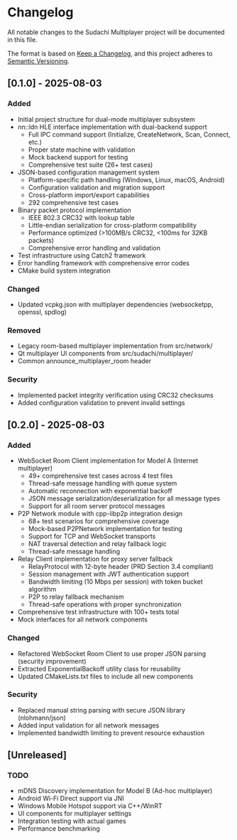 # Changelog

All notable changes to the Sudachi Multiplayer project will be documented in this file.

The format is based on [Keep a Changelog](https://keepachangelog.com/en/1.0.0/),
and this project adheres to [Semantic Versioning](https://semver.org/spec/v2.0.0.html).

## [0.1.0] - 2025-08-03

### Added
- Initial project structure for dual-mode multiplayer subsystem
- nn::ldn HLE interface implementation with dual-backend support
  - Full IPC command support (Initialize, CreateNetwork, Scan, Connect, etc.)
  - Proper state machine with validation
  - Mock backend support for testing
  - Comprehensive test suite (26+ test cases)
- JSON-based configuration management system
  - Platform-specific path handling (Windows, Linux, macOS, Android)
  - Configuration validation and migration support
  - Cross-platform import/export capabilities
  - 292 comprehensive test cases
- Binary packet protocol implementation
  - IEEE 802.3 CRC32 with lookup table
  - Little-endian serialization for cross-platform compatibility
  - Performance optimized (>100MB/s CRC32, <100ms for 32KB packets)
  - Comprehensive error handling and validation
- Test infrastructure using Catch2 framework
- Error handling framework with comprehensive error codes
- CMake build system integration

### Changed
- Updated vcpkg.json with multiplayer dependencies (websocketpp, openssl, spdlog)

### Removed
- Legacy room-based multiplayer implementation from src/network/
- Qt multiplayer UI components from src/sudachi/multiplayer/
- Common announce_multiplayer_room header

### Security
- Implemented packet integrity verification using CRC32 checksums
- Added configuration validation to prevent invalid settings

## [0.2.0] - 2025-08-03

### Added
- WebSocket Room Client implementation for Model A (Internet multiplayer)
  - 49+ comprehensive test cases across 4 test files
  - Thread-safe message handling with queue system
  - Automatic reconnection with exponential backoff
  - JSON message serialization/deserialization for all message types
  - Support for all room server protocol messages
- P2P Network module with cpp-libp2p integration design
  - 68+ test scenarios for comprehensive coverage
  - Mock-based P2PNetwork implementation for testing
  - Support for TCP and WebSocket transports
  - NAT traversal detection and relay fallback logic
  - Thread-safe message handling
- Relay Client implementation for proxy server fallback
  - RelayProtocol with 12-byte header (PRD Section 3.4 compliant)
  - Session management with JWT authentication support
  - Bandwidth limiting (10 Mbps per session) with token bucket algorithm
  - P2P to relay fallback mechanism
  - Thread-safe operations with proper synchronization
- Comprehensive test infrastructure with 100+ tests total
- Mock interfaces for all network components

### Changed
- Refactored WebSocket Room Client to use proper JSON parsing (security improvement)
- Extracted ExponentialBackoff utility class for reusability
- Updated CMakeLists.txt files to include all new components

### Security
- Replaced manual string parsing with secure JSON library (nlohmann/json)
- Added input validation for all network messages
- Implemented bandwidth limiting to prevent resource exhaustion

## [Unreleased]
### TODO
- mDNS Discovery implementation for Model B (Ad-hoc multiplayer)
- Android Wi-Fi Direct support via JNI
- Windows Mobile Hotspot support via C++/WinRT
- UI components for multiplayer settings
- Integration testing with actual games
- Performance benchmarking